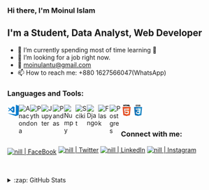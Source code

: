 ### Hi there, I'm Moinul Islam 

## I'm a Student, Data Analyst, Web Developer

- 🌱 I’m currently spending most of time learning 🤣
- 👯 I’m looking for a job right now.
- 💬 moinulantu@gmail.com 
- 📫 How to reach me: +880 1627566047(WhatsApp)


### Languages and Tools:

<img align="left" alt="Visual Studio Code" width="26px" src="https://raw.githubusercontent.com/github/explore/80688e429a7d4ef2fca1e82350fe8e3517d3494d/topics/visual-studio-code/visual-studio-code.png" />
<img align="left" alt="Anaconda" width="26px" src="https://upload.wikimedia.org/wikipedia/en/c/cd/Anaconda_Logo.png" />
<img align="left" alt="Python" width="26px" src="https://cdn.freebiesupply.com/logos/large/2x/python-5-logo-svg-vector.svg" />
<img align="left" alt="Jupyter" width="26px" src="https://upload.wikimedia.org/wikipedia/commons/thumb/3/38/Jupyter_logo.svg/1200px-Jupyter_logo.svg.png" />
<img align="left" alt="Pandas" width="26px" src="https://upload.wikimedia.org/wikipedia/commons/thumb/e/ed/Pandas_logo.svg/1200px-Pandas_logo.svg.png" />
<img align="left" alt="Numpy" width="26px" src="https://user-images.githubusercontent.com/50221806/86498201-a8bd8680-bd39-11ea-9d08-66b610a8dc01.png" />
<img align="left" alt="Scikit" width="26px" src="https://upload.wikimedia.org/wikipedia/commons/thumb/0/05/Scikit_learn_logo_small.svg/1200px-Scikit_learn_logo_small.svg.png" />
<img align="left" alt="Django" width="26px" src="https://cdn.iconscout.com/icon/free/png-512/django-2-282855.png" />
<img align="left" alt="Flask" width="26px" src="https://www.probytes.net/wp-content/uploads/2018/10/flask-logo-png-transparent.png" />
<img align="left" alt="Postgres" width="26px" src="https://upload.wikimedia.org/wikipedia/commons/thumb/2/29/Postgresql_elephant.svg/1200px-Postgresql_elephant.svg.png" />
<img align="left" alt="HTML5" width="26px" src="https://raw.githubusercontent.com/github/explore/80688e429a7d4ef2fca1e82350fe8e3517d3494d/topics/html/html.png" />
<img align="left" alt="CSS3" width="26px" src="https://raw.githubusercontent.com/github/explore/80688e429a7d4ef2fca1e82350fe8e3517d3494d/topics/css/css.png" />

<br />
<br />

### Connect with me:

[<img align="middle" alt="nill | FaceBook" width="22px" src="https://cdn.jsdelivr.net/npm/simple-icons@v3/icons/facebook.svg" />][facebook]
[<img align="center" alt="nill | Twitter" width="22px" src="https://cdn.jsdelivr.net/npm/simple-icons@v3/icons/twitter.svg" />][twitter]
[<img align="center" alt="nill | LinkedIn" width="22px" src="https://cdn.jsdelivr.net/npm/simple-icons@v3/icons/linkedin.svg" />][linkedin]
[<img align="center" alt="nill | Instagram" width="22px" src="https://cdn.jsdelivr.net/npm/simple-icons@v3/icons/instagram.svg" />][instagram]

<br />
<br />

<details>
  <summary>:zap: GitHub Stats</summary>

  <img align="center" alt="codeSTACKr's GitHub Stats" src="https://github-readme-stats.codestackr.vercel.app/api?username=nilldiggonto&show_icons=true&hide_border=true" />

</details>




[twitter]: https://twitter.com/NillDiggonto
[instagram]: https://www.instagram.com/nill.diggonto/
[linkedin]: https://www.linkedin.com/in/moinul-islam-nill/
[facebook]: https://www.facebook.com/nilldiggonto/
